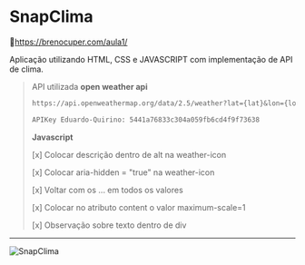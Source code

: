 # SnapClima

🔗https://brenocuper.com/aula1/

Aplicação utilizando HTML, CSS e JAVASCRIPT com implementação de API de clima.

> API utilizada **open weather api**
>
> [open weather api]: https://openweathermap.org/api	" Site da Api"
>
> ```tex
> https://api.openweathermap.org/data/2.5/weather?lat={lat}&lon={lon}&appid={API key}
> 
> APIKey Eduardo-Quirino: 5441a76833c304a059fb6cd4f9f73638
> ```
>
> **Javascript**
>
> [x] Colocar descrição dentro de alt na weather-icon
>
> [x] Colocar aria-hidden = "true" na weather-icon
>
> [x] Voltar com os ... em todos os valores
>
> [x] Colocar no atributo content o valor maximum-scale=1
>
> [x] Observação sobre texto dentro de div

---

![SnapClima](C:\Users\Edu\Documents\GitHub\SnapClima\_img\fotoApp\app.png)
